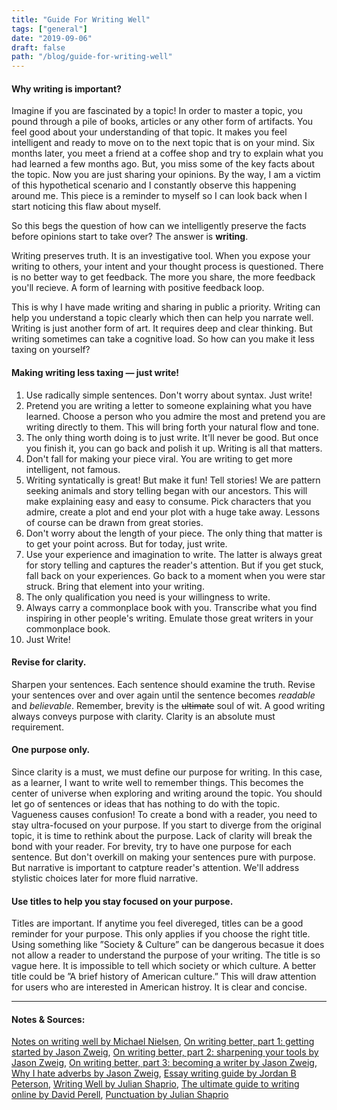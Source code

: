 ```yaml
---
title: "Guide For Writing Well"
tags: ["general"]
date: "2019-09-06"
draft: false
path: "/blog/guide-for-writing-well"
---
```


#### Why writing is important?

Imagine if you are fascinated by a topic! In order to master a topic, you pound through a pile of books, articles or any other form of artifacts. You feel good about your understanding of that topic. It makes you feel intelligent and ready to move on to the next topic that is on your mind. Six months later, you meet a friend at a coffee shop and try to explain what you had learned a few months ago. But, you miss some of the key facts about the topic. Now you are just sharing your opinions. By the way, I am a victim of this hypothetical scenario and I constantly observe this happening around me. This piece is a reminder to myself so I can look back when I start noticing this flaw about myself. 

So this begs the question of how can we intelligently preserve the facts before opinions start to take over? The answer is **writing**. 

Writing preserves truth. It is an investigative tool. When you expose your writing to others, your intent and your thought process is questioned. There is no better way to get feedback. The more you share, the more feedback you'll recieve. A form of learning with positive feedback loop.

This is why I have made writing and sharing in public a priority. Writing can help you understand a topic clearly which then can help you narrate well. Writing is just another form of art. It requires deep and clear thinking. But writing sometimes can take a cognitive load. So how can you make it less taxing on yourself?

#### Making writing less taxing — just write!

1. Use radically simple sentences. Don't worry about syntax. Just write!
2. Pretend you are writing a letter to someone explaining what you have learned. Choose a person who you admire the most and pretend you are writing directly to them. This will bring forth your natural flow and tone.
3. The only thing worth doing is to just write. It'll never be good. But once you finish it, you can go back and polish it up. Writing is all that matters.
4. Don't fall for making your piece viral. You are writing to get more intelligent, not famous.
5. Writing syntatically is great! But make it fun! Tell stories! We are pattern seeking animals and story telling began with our ancestors. This will make explaining easy and easy to consume. Pick characters that you admire, create a plot and end your plot with a huge take away. Lessons of course can be drawn from great stories.
6. Don't worry about the length of your piece. The only thing that matter is to get your point across. But for today, just write.
7. Use your experience and imagination to write. The latter is always great for story telling and captures the reader's attention. But if you get stuck, fall back on your experiences. Go back to a moment when you were star struck. Bring that element into your writing. 
8. The only qualification you need is your willingness to write.
9. Always carry a commonplace book with you. Transcribe what you find inspiring in other people's writing. Emulate those great writers in your commonplace book.
10. Just Write!

#### Revise for clarity.

Sharpen your sentences. Each sentence should examine the truth. Revise your sentences over and over again until the sentence becomes _readable_ and _believable_. Remember, brevity is the ~~ultimate~~ soul of wit. A good writing always conveys purpose with clarity. Clarity is an absolute must requirement.

#### One purpose only.

Since clarity is a must, we must define our purpose for writing. In this case, as a learner, I want to write well to remember things. This becomes the center of universe when exploring and writing around the topic. You should let go of sentences or ideas that has nothing to do with the topic. Vagueness causes confusion! To create a bond with a reader, you need to stay ultra-focused on your purpose. If you start to diverge from the original topic, it is time to rethink about the purpose. Lack of clarity will break the bond with your reader. For brevity, try to have one purpose for each sentence. But don't overkill on making your sentences pure with purpose. But narrative is important to catpture reader's attention. We'll address stylistic choices later for more fluid narrative.

#### Use titles to help you stay focused on your purpose.

Titles are important. If anytime you feel divereged, titles can be a good reminder for your purpose. This only applies if you choose the right title. Using something like ”Society & Culture” can be dangerous becasue it does not allow a reader to understand the purpose of your writing. The title is so vague here. It is impossible to tell which society or which culture. A better title could be ”A brief history of American culture.” This will draw attention for users who are interested in American histroy. It is clear and concise.

---

#### Notes & Sources: 
[Notes on writing well by Michael Nielsen](https://github.com/mnielsen/notes-on-writing/blob/master/notes_on_writing.md), [On writing better, part 1: getting started by Jason Zweig](https://jasonzweig.com/on-writing-better-part-1/), [On writing better, part 2: sharpening your tools by Jason Zweig](https://jasonzweig.com/on-writing-better-part-2/), [On writing better, part 3: becoming a writer by Jason Zweig](https://jasonzweig.com/on-writing-better-part-3/), [Why I hate adverbs by Jason Zweig](https://jasonzweig.com/why-i-hate-adverbs/), [Essay writing guide by Jordan B Peterson](https://docs.google.com/viewer?url=https%3A%2F%2Fjordanbpeterson.com%2Fwp-content%2Fuploads%2F2018%2F02%2FEssay_Writing_Guide.docx), [Writing Well by Julian Shaprio](https://www.julian.com/guide/write/intro), [The ultimate guide to writing online by David Perell](https://www.perell.com/blog/the-ultimate-guide-to-writing-online), [Punctuation by Julian Shaprio](https://www.julian.com/blog/punctuation)